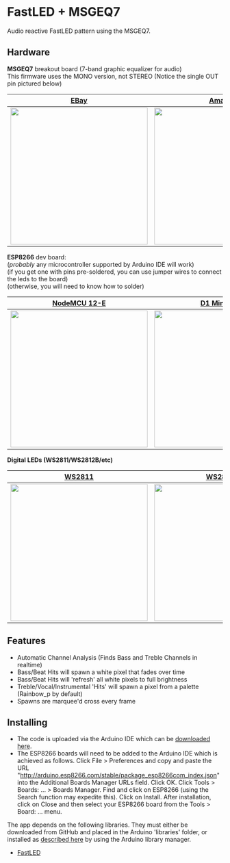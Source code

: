 FastLED + MSGEQ7
=========
Audio reactive FastLED pattern using the MSGEQ7.

Hardware
--------
<b>MSGEQ7</b> breakout board (7-band graphic equalizer for audio)<br>This firmware uses the MONO version, not STEREO (Notice the single OUT pin pictured below)

|<a href="https://www.ebay.com/itm/MSGEQ7-breakout-board-7-band-graphic-equalizer-for-audio-for-Arduino-or-RPi/353131861821?hash=item52384c973d:g:L3sAAOSwt4xfOK08">EBay</a>|<a href="https://smile.amazon.com/MSGEQ7-Spectrum-Analyzer-Breakout-Stereo/dp/B08GY46BY8/ref=sr_1_2?dchild=1&keywords=MSGEQ7&qid=1609786663&sr=8-2">Amazon</a>|
|-|-|
|<a href="https://www.ebay.com/itm/MSGEQ7-breakout-board-7-band-graphic-equalizer-for-audio-for-Arduino-or-RPi/353131861821?hash=item52384c973d:g:L3sAAOSwt4xfOK08"><img src="https://i.ebayimg.com/images/g/XMoAAOSw0e9UwT9y/s-l300.jpg" width="320"></a>|<a href="https://smile.amazon.com/MSGEQ7-Spectrum-Analyzer-Breakout-Stereo/dp/B08GY46BY8/ref=sr_1_2?dchild=1&keywords=MSGEQ7&qid=1609786663&sr=8-2"><img src="https://images-na.ssl-images-amazon.com/images/I/816hNJK1coL._SL1500_.jpg" width="320"></a>|

<b>ESP8266</b> dev board:<br>(<i>probably</i> any microcontroller supported by Arduino IDE will work)<br>(if you get one with pins pre-soldered, you can use jumper wires to connect the leds to the board)<br>(otherwise, you will need to know how to solder)

|<a href="https://www.amazon.com/HiLetgo-Internet-Development-Wireless-Micropython/dp/B081CSJV2V/ref=sr_1_1_sspa?dchild=1&keywords=nodemcu+12-e&qid=1609781366&sr=8-1-spons&psc=1&spLa=ZW5jcnlwdGVkUXVhbGlmaWVyPUEzTFI4VlIyTDNPVlY5JmVuY3J5cHRlZElkPUEwODI4NDQ3MjVEMlY0NUtFN0lSNyZlbmNyeXB0ZWRBZElkPUEwNTYyNjkzMU5WTEI1SjdJUTlDJndpZGdldE5hbWU9c3BfYXRmJmFjdGlvbj1jbGlja1JlZGlyZWN0JmRvTm90TG9nQ2xpY2s9dHJ1ZQ==">NodeMCU 12-E</a>|<a href="https://www.amazon.com/AITRIP-NodeMcu-Internet-Development-Compatible/dp/B08C7FYM5T/ref=sr_1_2?dchild=1&keywords=d1+mini&qid=1609781610&sr=8-2">D1 Mini 12-F</a>|
|-|-|
|<a href="https://www.amazon.com/HiLetgo-Internet-Development-Wireless-Micropython/dp/B081CSJV2V/ref=sr_1_1_sspa?dchild=1&keywords=nodemcu+12-e&qid=1609781366&sr=8-1-spons&psc=1&spLa=ZW5jcnlwdGVkUXVhbGlmaWVyPUEzTFI4VlIyTDNPVlY5JmVuY3J5cHRlZElkPUEwODI4NDQ3MjVEMlY0NUtFN0lSNyZlbmNyeXB0ZWRBZElkPUEwNTYyNjkzMU5WTEI1SjdJUTlDJndpZGdldE5hbWU9c3BfYXRmJmFjdGlvbj1jbGlja1JlZGlyZWN0JmRvTm90TG9nQ2xpY2s9dHJ1ZQ=="><img src="https://images-na.ssl-images-amazon.com/images/I/61GwRCoPxlL._AC_SL1035_.jpg" width="320"></a>|<a href="https://www.amazon.com/AITRIP-NodeMcu-Internet-Development-Compatible/dp/B08C7FYM5T/ref=sr_1_2?dchild=1&keywords=d1+mini&qid=1609781610&sr=8-2"><img src="https://images-na.ssl-images-amazon.com/images/I/61KNTnEWAXL._AC_SL1000_.jpg" width="320"></a>|

<b>Digital LEDs (WS2811/WS2812B/etc)</b>

|<a href="https://smile.amazon.com/ALITOVE-Diffused-Digital-Addressable-Waterproof/dp/B06XN66ZY6/ref=sr_1_18?dchild=1&keywords=ws2811&qid=1609792744&sr=8-18">WS2811</a>|<a href="https://www.amazon.com/ALITOVE-Addressable-Programmable-Waterproof-Raspberry/dp/B07FVPN3PH/ref=sr_1_5?dchild=1&keywords=ws2812b+30%2Fm&qid=1609793360&s=hi&sr=1-5">WS2812B</a>|
|-|-|
|<a href="https://smile.amazon.com/ALITOVE-Diffused-Digital-Addressable-Waterproof/dp/B06XN66ZY6/ref=sr_1_18?dchild=1&keywords=ws2811&qid=1609792744&sr=8-18"><img src="https://images-na.ssl-images-amazon.com/images/I/61X6jpId2nL._AC_SL1000_.jpg" width="320"></a>|<a href="https://www.amazon.com/ALITOVE-Addressable-Programmable-Waterproof-Raspberry/dp/B07FVPN3PH/ref=sr_1_5?dchild=1&keywords=ws2812b+30%2Fm&qid=1609793360&s=hi&sr=1-5"><img src="https://images-na.ssl-images-amazon.com/images/I/61jf8kqPMLL._AC_SL1000_.jpg" width="320"></a>|

Features
--------
* Automatic Channel Analysis (Finds Bass and Treble Channels in realtime)
* Bass/Beat Hits will spawn a white pixel that fades over time
* Bass/Beat Hits will 'refresh' all white pixels to full brightness
* Treble/Vocal/Instrumental 'Hits' will spawn a pixel from a palette (Rainbow_p by default)
* Spawns are marquee'd cross every frame

Installing
-----------
* The code is uploaded via the Arduino IDE which can be [downloaded here](https://www.arduino.cc/en/main/software).
* The ESP8266 boards will need to be added to the Arduino IDE which is achieved as follows. Click File > Preferences and copy and paste the URL "http://arduino.esp8266.com/stable/package_esp8266com_index.json" into the Additional Boards Manager URLs field. Click OK. Click Tools > Boards: ... > Boards Manager. Find and click on ESP8266 (using the Search function may expedite this). Click on Install. After installation, click on Close and then select your ESP8266 board from the Tools > Board: ... menu.

The app depends on the following libraries. They must either be downloaded from GitHub and placed in the Arduino 'libraries' folder, or installed as [described here](https://www.arduino.cc/en/Guide/Libraries) by using the Arduino library manager.

* [FastLED](https://github.com/FastLED/FastLED)
